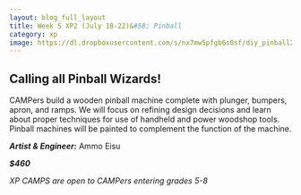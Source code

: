 ```yaml
---
layout: blog_full_layout
title: Week 5 XP2 (July 18-22)&#58; Pinball
category: xp
image: https://dl.dropboxusercontent.com/s/nx7mw5pfgb6s0sf/diy_pinball2_16k.jpg?dl=0
---
```


## Calling all Pinball Wizards!


CAMPers build a wooden pinball machine complete with plunger, bumpers, apron, and ramps. 
We will focus on refining design decisions and learn about proper techniques for use of handheld and power woodshop tools. Pinball machines will be painted to complement the function of the machine. 

**_Artist & Engineer:_** Ammo Eisu

**_$460_**

*XP CAMPS are open to CAMPers entering grades 5-8*
